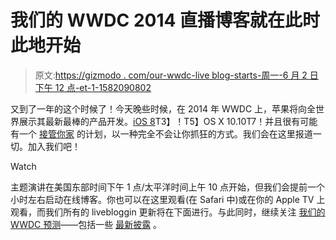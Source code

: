# 我们的 WWDC 2014 直播博客就在此时此地开始

> 原文:[https://gizmodo . com/our-wwdc-live blog-starts-周一-6 月 2 日下午 12 点-et-1-1582090802](https://gizmodo.com/our-wwdc-liveblog-starts-monday-june-2nd-at-12pm-et-1-1582090802)

又到了一年的这个时候了！今天晚些时候，在 2014 年 WWDC 上，苹果将向全世界展示其最新最棒的产品开发。[iOS 8](http://gizmodo.com/ios-8-wish-list-what-we-want-and-what-well-get-1583734164)T3】！T5】OS X 10.10T7！并且很有可能有一个 [接管你家](http://gizmodo.com/report-apples-home-automation-system-will-be-simpler-t-1583413379) 的计划，以一种完全不会让你抓狂的方式。我们会在这里报道一切。加入我们吧！

Watch

主题演讲在美国东部时间下午 1 点/太平洋时间上午 10 点开始，但我们会提前一个小时左右启动在线博客。你也可以在这里观看(在 Safari 中)或在你的 Apple TV 上观看，而我们所有的 livebloggin 更新将在下面进行。与此同时，继续关注 [我们的 WWDC 预测](http://gizmodo.com/wwdc-2014-predictions-whats-next-for-ios-os-x-and-th-1582721889)——包括一些 [最新披露](http://gizmodo.com/rumor-leaked-os-x-images-could-reveal-the-ios-like-fut-1584678918) 。
